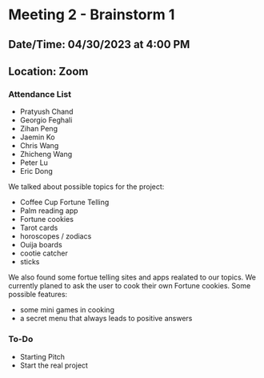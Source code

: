 # Meeting 2 - Brainstorm 1

## Date/Time: 04/30/2023 at 4:00 PM

## Location: Zoom

### Attendance List

- Pratyush Chand
- Georgio Feghali
- Zihan Peng
- Jaemin Ko
- Chris Wang
- Zhicheng Wang
- Peter Lu
- Eric Dong

We talked about possible topics for the project:

- Coffee Cup Fortune Telling
- Palm reading app
- Fortune cookies
- Tarot cards
- horoscopes / zodiacs
- Ouija boards
- cootie catcher
- sticks

We also found some fortue telling sites and apps realated to our topics.
We currently planed to ask the user to cook their own Fortune cookies.
Some possible features:

- some mini games in cooking
- a secret menu that always leads to positive answers

### To-Do

- Starting Pitch
- Start the real project
